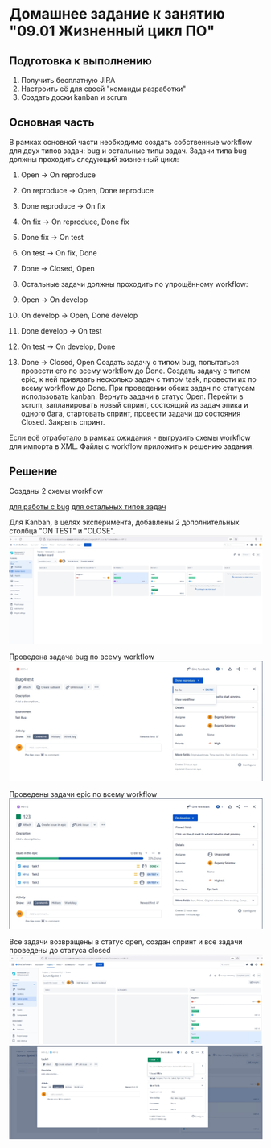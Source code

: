 # Домашнее задание к занятию "09.01 Жизненный цикл ПО"

## Подготовка к выполнению
1. Получить бесплатную JIRA
2. Настроить её для своей "команды разработки"
3. Создать доски kanban и scrum

## Основная часть

В рамках основной части необходимо создать собственные workflow для двух типов задач: bug и остальные типы задач. Задачи типа bug должны проходить следующий жизненный цикл:

1. Open -> On reproduce
2. On reproduce -> Open, Done reproduce
3. Done reproduce -> On fix
4. On fix -> On reproduce, Done fix
5. Done fix -> On test
6. On test -> On fix, Done
7. Done -> Closed, Open
8. Остальные задачи должны проходить по упрощённому workflow:

1. Open -> On develop
2. On develop -> Open, Done develop
3. Done develop -> On test
4. On test -> On develop, Done
5. Done -> Closed, Open
Создать задачу с типом bug, попытаться провести его по всему workflow до Done. Создать задачу с типом epic, к ней привязать несколько задач с типом task, провести их по всему workflow до Done. При проведении обеих задач по статусам использовать kanban. Вернуть задачи в статус Open. Перейти в scrum, запланировать новый спринт, состоящий из задач эпика и одного бага, стартовать спринт, провести задачи до состояния Closed. Закрыть спринт.

Если всё отработало в рамках ожидания - выгрузить схемы workflow для импорта в XML. Файлы с workflow приложить к решению задания.

## Решение

Созданы 2 схемы workflow

[для работы с bug](https://github.com/EvgeshkaSPb/devops-netology/blob/main/9_1/HW91_Bug.xml) 
[для остальных типов задач](https://github.com/EvgeshkaSPb/devops-netology/blob/main/9_1/HW91_simple.xml)

Для Kanban, в целях эксперимента, добавлены 2 дополнительных столбца "ON TEST" и "CLOSE".
![Kanban board](https://github.com/EvgeshkaSPb/devops-netology/blob/main/9_1/Kanban-board.jpg)

Проведена задача bug по всему workflow
![Bug-kanban](https://github.com/EvgeshkaSPb/devops-netology/blob/main/9_1/bug-kanban.jpg)

Проведены задачи epic по всему workflow
![epic-kanban](https://github.com/EvgeshkaSPb/devops-netology/blob/main/9_1/Epic-kanban.jpg)

Все задачи возвращены в статус open, создан спринт и все задачи проведены до статуса closed
![sprint](https://github.com/EvgeshkaSPb/devops-netology/blob/main/9_1/scrum-sprint.jpg)
![sprint-closed](https://github.com/EvgeshkaSPb/devops-netology/blob/main/9_1/Scrum-task1-closed.jpg)
